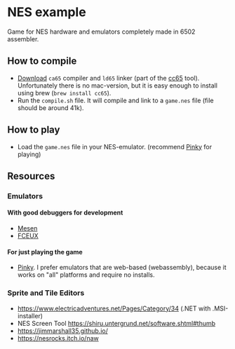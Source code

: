 # NES example

Game for NES hardware and emulators completely made in 6502 assembler.

## How to compile

* [Download](https://github.com/cc65/cc65?#downloads) `ca65` compiler and `ld65` linker (part of the [cc65](https://cc65.github.io/) tool).
	Unfortunately there is no mac-version, but it is easy enough to install using brew (`brew install cc65`).
* Run the `compile.sh` file. It will compile and link to a `game.nes` file (file should be around 41k).

## How to play

* Load the `game.nes` file in your NES-emulator. (recommend [Pinky](https://koute.github.io/pinky-web/) for playing)

## Resources

### Emulators

#### With good debuggers for development

* [Mesen](https://www.mesen.ca/)
* [FCEUX](https://fceux.com)

#### For just playing the game

* [Pinky](https://koute.github.io/pinky-web/). I prefer emulators that are web-based (webassembly), because it works on "all" platforms and require no installs.

### Sprite and Tile Editors

* https://www.electricadventures.net/Pages/Category/34 (.NET with .MSI-installer)
* NES Screen Tool https://shiru.untergrund.net/software.shtml#thumb
* https://jimmarshall35.github.io/
* https://nesrocks.itch.io/naw
